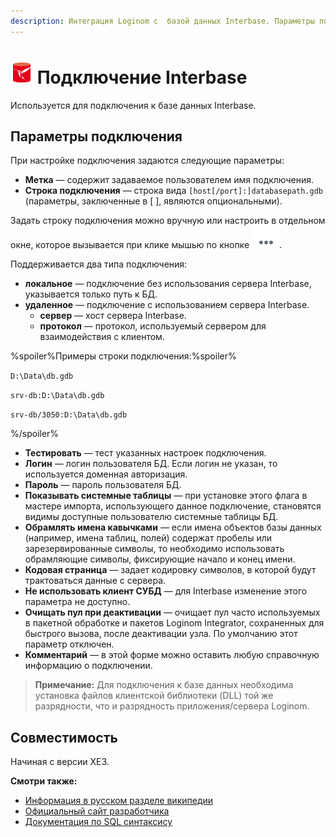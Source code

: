 ```yaml
---
description: Интеграция Loginom с  базой данных Interbase. Параметры подключения. Совместимость.
---
```

# ![ ](./../../../images/icons/common/data-sources/db-interbase_default.svg) Подключение Interbase

Используется для подключения к базе данных Interbase.

## Параметры подключения

При настройке подключения задаются следующие параметры:

* **Метка** — содержит задаваемое пользователем имя подключения.
* **Строка подключения** — строка вида `[host[/port]:]databasepath.gdb` (параметры, заключенные в [ ], являются опциональными).

Задать строку подключения можно вручную или настроить в отдельном окне, которое вызывается при клике мышью по кнопке ![ ](./../../../images/extjs-theme/form/open-trigger/open-trigger_default.svg).

Поддерживается два типа подключения:
  * **локальное** — подключение без использования сервера Interbase, указывается только путь к БД.
  * **удаленное** — подключение с использованием сервера Interbase.
    * **сервер** — хост сервера Interbase.
    * **протокол** — протокол, используемый сервером для взаимодействия с клиентом.

%spoiler%Примеры строки подключения:%spoiler%

`D:\Data\db.gdb`

`srv-db:D:\Data\db.gdb`

`srv-db/3050:D:\Data\db.gdb`

%/spoiler%

* **Тестировать** — тест указанных настроек подключения.
* **Логин** — логин пользователя БД. Если логин не указан, то используется доменная авторизация.
* **Пароль** — пароль пользователя БД.
* **Показывать системные таблицы** — при установке этого флага в мастере импорта, использующего данное подключение, становятся видимы доступные пользователю системные таблицы БД.
* **Обрамлять имена кавычками** — если имена объектов базы данных (например, имена таблиц, полей) содержат пробелы или зарезервированные символы, то необходимо использовать обрамляющие символы, фиксирующие начало и конец имени.
* **Кодовая страница** — задает кодировку символов, в которой будут трактоваться данные с сервера.
* **Не использовать клиент СУБД** —  для Interbase изменение этого параметра не доступно.
* **Очищать пул при деактивации** — очищает пул часто используемых в пакетной обработке и пакетов Loginom Integrator, сохраненных для быстрого вызова, после деактивации узла. По умолчанию этот параметр отключен.
* **Комментарий** — в этой форме можно оставить любую справочную информацию о подключении.

> **Примечание:** Для подключения к базе данных необходима установка файлов клиентской библиотеки (DLL) той же разрядности, что и разрядность приложения/сервера Loginom.

## Совместимость

Начиная с версии XE3.

**Смотри также:**

* [Информация в русском разделе википедии](https://ru.wikipedia.org/wiki/Interbase)
* [Официальный сайт разработчика](https://www.embarcadero.com/ru/products/interbase)
* [Документация по SQL синтаксису](http://docwiki.embarcadero.com/InterBase/2017/en/Embedded_SQL_Guide)
